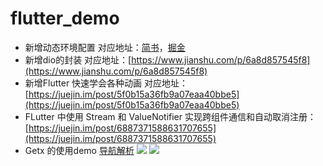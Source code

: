 # flutter_demo

- 新增动态环境配置
对应地址：[简书](https://www.jianshu.com/p/fbe9ec3a8590)，[掘金](https://juejin.cn/post/6961244443693285384)
- 新增dio的封装
对应地址：[https://www.jianshu.com/p/6a8d857545f8](https://www.jianshu.com/p/6a8d857545f8)
- 新增Flutter 快速学会各种动画
对应地址：[https://juejin.im/post/5f0b15a36fb9a07eaa40bbe5](https://juejin.im/post/5f0b15a36fb9a07eaa40bbe5)
- FLutter 中使用 Stream 和 ValueNotifier 实现跨组件通信和自动取消注册：[https://juejin.im/post/6887371588631707655](https://juejin.im/post/6887371588631707655)
- Getx 的使用demo 
    [导航解析](https://www.jianshu.com/p/920db9e968f0)
    ![](https://upload-images.jianshu.io/upload_images/1454742-4e95f4c799c32b3b.png?imageMogr2/auto-orient/strip|imageView2/2/w/828/format/webp)
       ![](https://upload-images.jianshu.io/upload_images/1454742-56d70f2ddf3784c2.png?imageMogr2/auto-orient/strip|imageView2/2/w/828/format/webp)